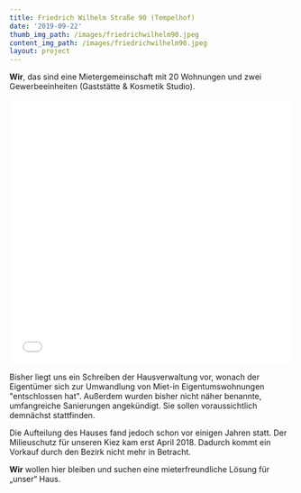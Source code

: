 ```yaml
---
title: Friedrich Wilhelm Straße 90 (Tempelhof)
date: '2019-09-22'
thumb_img_path: /images/friedrichwilhelm90.jpeg
content_img_path: /images/friedrichwilhelm90.jpeg
layout: project
---
```

**Wir**, das sind eine Mietergemeinschaft mit 20 Wohnungen und zwei Gewerbeeinheiten (Gaststätte & Kosmetik Studio).

<iframe title="" aria-label="Locator Maps" id="datawrapper-chart-khPxC" src="//datawrapper.dwcdn.net/khPxC/1/" scrolling="no" frameborder="0" style="width: 0; min-width: 100% !important; border: none;" height="471"></iframe><script type="text/javascript">!function(){"use strict";window.addEventListener("message",function(a){if(void 0!==a.data["datawrapper-height"])for(var e in a.data["datawrapper-height"]){var t=document.getElementById("datawrapper-chart-"+e)||document.querySelector("iframe[src*='"+e+"']");t&&(t.style.height=a.data["datawrapper-height"][e]+"px")}})}();</script>

Bisher liegt uns ein Schreiben der Hausverwaltung vor, wonach der Eigentümer sich zur Umwandlung von Miet-in Eigentumswohnungen "entschlossen hat". Außerdem wurden bisher nicht näher benannte, umfangreiche Sanierungen angekündigt. Sie sollen voraussichtlich demnächst stattfinden.

Die Aufteilung des Hauses fand jedoch schon vor einigen Jahren statt. Der Milieuschutz für unseren Kiez kam erst April 2018. Dadurch kommt ein Vorkauf durch den Bezirk nicht mehr in Betracht.

**Wir** wollen hier bleiben und suchen eine mieterfreundliche Lösung für „unser“ Haus.
